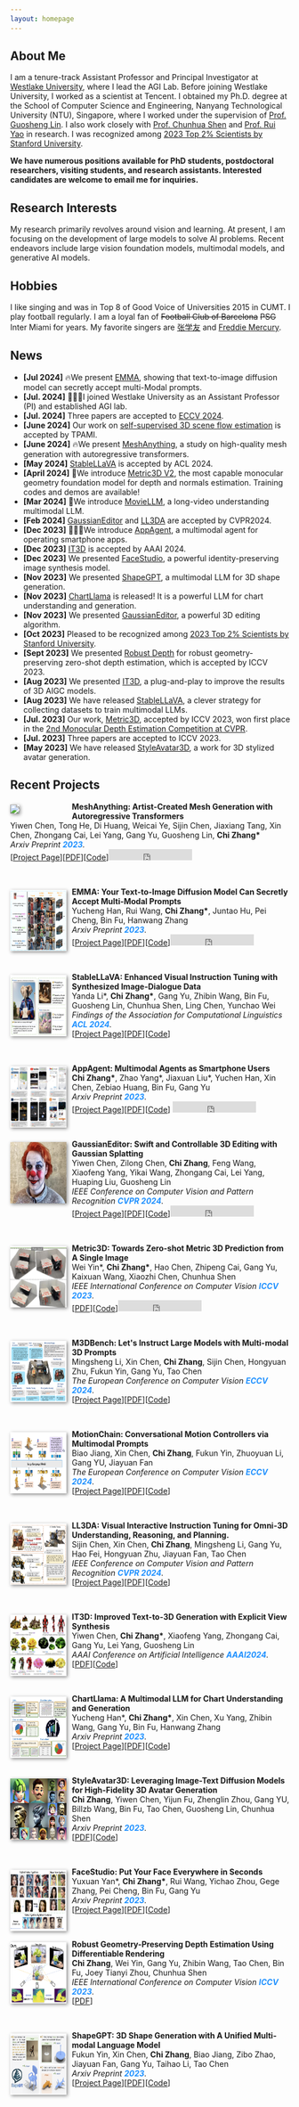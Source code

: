 ```yaml
---
layout: homepage
---
```


## About Me
I am a tenure-track Assistant Professor and Principal Investigator at  [Westlake University](https://en.westlake.edu.cn/faculty/chi-zhang.html), where I lead the AGI Lab. Before joining Westlake University, I worked as a scientist at Tencent.
I obtained my Ph.D. degree at the School of Computer Science and Engineering, Nanyang Technological University (NTU), Singapore, where I worked under the supervision of [Prof. Guosheng Lin](https://guosheng.github.io/). I also work closely with [Prof. Chunhua Shen](https://cshen.github.io/) and [Prof. Rui Yao](http://faculty.cumt.edu.cn/ruiyao/en/index.htm) in research. I was recognized among [2023 Top 2% Scientists by Stanford University](https://elsevier.digitalcommonsdata.com/datasets/btchxktzyw/6).


**We have numerous positions available for PhD students, postdoctoral researchers, visiting students, and research assistants. Interested candidates are welcome to email me for inquiries.**

## Research Interests   
My research primarily revolves around vision and learning. At present, I am focusing on the development of large models to solve AI problems. Recent endeavors include  large vision foundation models, multimodal models, and  generative AI models.

## Hobbies
I like singing and was in Top 8 of Good Voice of Universities 2015 in CUMT. I play football regularly. I am a loyal fan of  <del>Football Club of Barcelona</del>  <del> PSG </del> Inter Miami for years. My favorite singers are [张学友](https://zh.wikipedia.org/wiki/%E5%BC%A0%E5%AD%A6%E5%8F%8B) and [Freddie Mercury](https://en.wikipedia.org/wiki/Freddie_Mercury).

## News
<div class="news-section">
<ul>
      <li><strong>[Jul 2024]</strong> 🔥We present <a href="https://tencentqqgylab.github.io/EMMA/">EMMA</a>, showing that text-to-image diffusion model can secretly accept multi-Modal prompts.</li>
    <li><strong>[Jul. 2024]</strong> 🎉🎉🎉I joined Westlake University as an Assistant Professor (PI) and established AGI lab.</li>  
  <li><strong>[Jul. 2024]</strong> Three papers are accepted to <a href="https://eccv.ecva.net/">ECCV 2024</a>.</li>  
    <li><strong>[June 2024]</strong> Our work on  <a href="https://arxiv.org/abs/2310.11284">self-supervised 3D scene flow estimation</a> is accepted by TPAMI.</li>
  <li><strong>[June 2024]</strong> 🔥We present <a href="https://buaacyw.github.io/mesh-anything/">MeshAnything</a>, a study on high-quality mesh generation with autoregressive transformers.</li>
  <li><strong>[May 2024]</strong> <a href="https://icoz69.github.io/stablellava-official/">StableLLaVA</a> is accepted by ACL 2024.</li>
  <li><strong>[April 2024]</strong> 🚀We introduce <a href="https://github.com/YvanYin/Metric3D">Metric3D V2</a>, the most capable monocular geometry foundation model for depth and normals estimation. Training codes and demos are available!</li>
  <li><strong>[Mar 2024]</strong> 🚀We introduce <a href="https://deaddawn.github.io/MovieLLM/">MovieLLM</a>, a long-video understanding multimodal LLM.</li>
  <li><strong>[Feb 2024]</strong> <a href="https://buaacyw.github.io/gaussian-editor/">GaussianEditor</a> and <a href="https://arxiv.org/abs/2311.18651">LL3DA</a> are accepted by CVPR2024.</li>
  <li><strong>[Dec 2023]</strong> 🚀🚀🚀We introduce <a href="https://appagent-official.github.io/">AppAgent</a>, a multimodal agent for operating smartphone apps.</li>
  <li><strong>[Dec 2023]</strong> <a href="https://github.com/buaacyw/IT3D-text-to-3D">IT3D</a> is accepted by AAAI 2024.</li>
  <li><strong>[Dec 2023]</strong> We presented <a href="https://icoz69.github.io/facestudio/">FaceStudio</a>, a powerful identity-preserving image synthesis model.</li>
  <li><strong>[Nov 2023]</strong> We presented <a href="https://shapegpt.github.io/">ShapeGPT</a>, a multimodal LLM for 3D shape generation.</li>
  <li><strong>[Nov 2023]</strong> <a href="https://tingxueronghua.github.io/ChartLlama/">ChartLlama</a> is released! It is a powerful LLM for chart understanding and generation.</li>
  <li><strong>[Nov 2023]</strong> We presented <a href="https://buaacyw.github.io/gaussian-editor/">GaussianEditor</a>, a powerful 3D editing algorithm.</li>
  <li><strong>[Oct 2023]</strong> Pleased to be recognized among <a href="https://elsevier.digitalcommonsdata.com/datasets/btchxktzyw/6">2023 Top 2% Scientists by Stanford University</a>.</li>
  <li><strong>[Sept 2023]</strong> We presented <a href="https://arxiv.org/abs/2309.09724">Robust Depth</a> for robust geometry-preserving zero-shot depth estimation, which is accepted by ICCV 2023.</li>
  <li><strong>[Aug 2023]</strong> We presented <a href="https://github.com/buaacyw/IT3D-text-to-3D">IT3D</a>, a plug-and-play to improve the results of 3D AIGC models.</li>
  <li><strong>[Aug 2023]</strong> We have released <a href="https://icoz69.github.io/stablellava-official/">StableLLaVA</a>, a clever strategy for collecting datasets to train multimodal LLMs.</li>
  <li><strong>[Jul. 2023]</strong> Our work, <a href="https://arxiv.org/abs/2307.10984">Metric3D</a>, accepted by ICCV 2023, won first place in the <a href="https://jspenmar.github.io/MDEC/">2nd Monocular Depth Estimation Competition at CVPR</a>.</li>
  <li><strong>[Jul. 2023]</strong> Three papers are accepted to ICCV 2023.</li>
  <li><strong>[May 2023]</strong> We have released <a href="https://arxiv.org/abs/2305.19012">StyleAvatar3D</a>, a work for 3D stylized avatar generation.</li>
</ul>
</div>




## Recent Projects

[comment]: <> (meshanything.)
<div class="paper">
  <div class="teaser" style="float:left;width:20%;margin: 5px 10px 10px 0;"><img src="https://buaacyw.github.io/images/demo_video.gif" height="110" style="box-shadow:2px 2px 6px #888888"/></div>
<p><strong>MeshAnything: Artist-Created Mesh Generation with Autoregressive Transformers</strong>
<br />
Yiwen Chen, Tong He, Di Huang, Weicai Ye, Sijin Chen, Jiaxiang Tang, Xin Chen, Zhongang Cai, Lei Yang, Gang Yu, Guosheng Lin, <strong>Chi Zhang*</strong>
<br />
<em>Arxiv Preprint <strong><i style="color:#1e90ff"> 2023</i></strong>.</em>
<br /> 
  [<a href="https://buaacyw.github.io/mesh-anything/">Project Page</a>][<a href="https://arxiv.org/abs/2406.10163">PDF</a>][<a href="https://github.com/buaacyw/MeshAnything">Code</a>]<iframe src="https://ghbtns.com/github-btn.html?user=buaacyw&repo=MeshAnything&type=star&count=true" frameborder="0" scrolling="0" width="150" height="20" title="GitHub"></iframe>
</p>
 <br>
</div>



[comment]: <> (emma.)
<div class="paper">
  <div class="teaser" style="float:left;width:20%;margin: 5px 10px 10px 0;"><img src="images/teaser/emma.png" height="110" style="box-shadow:2px 2px 6px #888888"/></div>
<p><strong>EMMA: Your Text-to-Image Diffusion Model Can Secretly Accept Multi-Modal Prompts</strong>
<br />
Yucheng Han, Rui Wang,  <strong>Chi Zhang*</strong>, Juntao Hu, Pei Cheng, Bin Fu, Hanwang Zhang
<br />
<em>Arxiv Preprint <strong><i style="color:#1e90ff"> 2023</i></strong>.</em>
<br /> 
  [<a href="https://tencentqqgylab.github.io/EMMA/">Project Page</a>][<a href="https://arxiv.org/abs/2406.09162">PDF</a>][<a href="https://github.com/TencentQQGYLab/ELLA">Code</a>]<iframe src="https://ghbtns.com/github-btn.html?user=TencentQQGYLab&repo=ELLA&type=star&count=true" frameborder="0" scrolling="0" width="150" height="20" title="GitHub"></iframe>
</p>
 <br>
</div>


[comment]: <> (stablellava.)
<div class="paper">
  <div class="teaser" style="float:left;width:20%;margin: 5px 10px 10px 0;"><img src="images/teaser/stablellava.png" height="110" style="box-shadow:2px 2px 6px #888888"/></div>
<p><strong>StableLLaVA: Enhanced Visual Instruction Tuning with Synthesized Image-Dialogue Data</strong>
<br />
Yanda Li*, <strong>Chi Zhang*</strong>, Gang Yu, Zhibin Wang, Bin Fu, Guosheng Lin, Chunhua Shen, Ling Chen, Yunchao Wei
<br />
<em>Findings of the Association for Computational Linguistics <strong><i style="color:#1e90ff"> ACL 2024</i></strong>.</em>
<br /> 
  [<a href="https://icoz69.github.io/stablellava-official/">Project Page</a>][<a href="https://arxiv.org/abs/2308.10253">PDF</a>][<a href="https://github.com/icoz69/StableLLAVA">Code</a>]
</p>
 <br>
</div>



[comment]: <> (appagent.)
<div class="paper">
  <div class="teaser" style="float:left;width:20%;margin: 5px 10px 10px 0;"><img src="images/teaser/appagent.png" height="110" style="box-shadow:2px 2px 6px #888888"/></div>
<p><strong>AppAgent: Multimodal Agents as Smartphone Users</strong>
<br />
<strong>Chi Zhang*</strong>, Zhao Yang*, Jiaxuan Liu*, Yuchen Han, Xin Chen, Zebiao Huang, Bin Fu, Gang Yu
<br />
<em>Arxiv Preprint <strong><i style="color:#1e90ff"> 2023</i></strong>.</em>
<br /> 
  [<a href="https://appagent-official.github.io/">Project Page</a>][<a href="https://arxiv.org/abs/2312.13771">PDF</a>][<a href="https://github.com/mnotgod96/AppAgent">Code</a>] <iframe src="https://ghbtns.com/github-btn.html?user=mnotgod96&repo=AppAgent&type=star&count=true" frameborder="0" scrolling="0" width="150" height="20" title="GitHub"></iframe>
</p>
 <br>
</div>



[comment]: <> (gaussianeditor.)
<div class="paper">
  <div class="teaser" style="float:left;width:20%;margin: 5px 10px 10px 0;"><img src="images/teaser/gaussianeditor.png" height="110" style="box-shadow:2px 2px 6px #888888"/></div>
<p><strong>GaussianEditor: Swift and Controllable 3D Editing with Gaussian Splatting</strong>
<br />
Yiwen Chen, Zilong Chen, <strong>Chi Zhang</strong>, Feng Wang, Xiaofeng Yang, Yikai Wang, Zhongang Cai, Lei Yang, Huaping Liu, Guosheng Lin
<br />
<em>IEEE Conference on Computer Vision and Pattern Recognition <strong><i style="color:#1e90ff"> CVPR 2024</i></strong>.</em>
<br /> 
[<a href="https://buaacyw.github.io/gaussian-editor/">Project Page</a>][<a href="https://arxiv.org/abs/2311.14521">PDF</a>][<a href="https://github.com/buaacyw/GaussianEditor">Code</a>]<iframe src="https://ghbtns.com/github-btn.html?user=buaacyw&repo=GaussianEditor&type=star&count=true" frameborder="0" scrolling="0" width="150" height="20" title="GitHub"></iframe>
</p>
 <br>
</div>


[comment]: <> (metric3d.)
<div class="paper">
  <div class="teaser" style="float:left;width:20%;margin: 5px 10px 10px 0;"><img src="images/teaser/metric3d.png" height="110" style="box-shadow:2px 2px 6px #888888"/></div>
<p><strong>Metric3D: Towards Zero-shot Metric 3D Prediction from A Single Image</strong>
<br />
Wei Yin*, <strong>Chi Zhang*</strong>, Hao Chen, Zhipeng Cai, Gang Yu, Kaixuan Wang, Xiaozhi Chen, Chunhua Shen
<br />
<em>IEEE International Conference on Computer Vision  <strong><i style="color:#1e90ff"> ICCV 2023</i></strong>.</em>
<br /> 
[<a href="https://arxiv.org/abs/2307.10984">PDF</a>][<a href="https://github.com/YvanYin/Metric3D">Code</a>]<iframe src="https://ghbtns.com/github-btn.html?user=YvanYin&repo=Metric3D&type=star&count=true" frameborder="0" scrolling="0" width="150" height="20" title="GitHub"></iframe>
</p>
 <br>
</div>







[comment]: <> (m3dbench.)
<div class="paper">
  <div class="teaser" style="float:left;width:20%;margin: 5px 10px 10px 0;"><img src="images/teaser/m3dbench.png" height="110" style="box-shadow:2px 2px 6px #888888"/></div>
<p><strong>M3DBench: Let's Instruct Large Models with Multi-modal 3D Prompts</strong>
<br />
Mingsheng Li, Xin Chen, <strong>Chi Zhang</strong>, Sijin Chen, Hongyuan Zhu, Fukun Yin, Gang Yu, Tao Chen
<br />
<em>The European Conference on Computer Vision <strong><i style="color:#1e90ff"> ECCV 2024</i></strong>.</em>
<br /> 
[<a href="https://m3dbench.github.io/">Project Page</a>][<a href="https://arxiv.org/abs/2312.10763">PDF</a>][<a href="https://github.com/OpenM3D/M3DBench">Code</a>]
</p>
 <br>
</div>




[comment]: <> (motionchain.)
<div class="paper">
  <div class="teaser" style="float:left;width:20%;margin: 5px 10px 10px 0;"><img src="images/teaser/motionchain.png" height="110" style="box-shadow:2px 2px 6px #888888"/></div>
<p><strong>MotionChain: Conversational Motion Controllers via Multimodal Prompts</strong>
<br />
Biao Jiang, Xin Chen, <strong>Chi Zhang</strong>, Fukun Yin, Zhuoyuan Li, Gang YU, Jiayuan Fan
<br />
<em>The European Conference on Computer Vision <strong><i style="color:#1e90ff"> ECCV 2024</i></strong>.</em>
<br /> 
[<a href="https://github.com/OpenMotionLab/MotionChain">Project Page</a>][<a href="https://arxiv.org/abs/2404.01700">PDF</a>][<a href="https://github.com/OpenMotionLab/MotionChain">Code</a>]
</p>
 <br>
</div>



[comment]: <> (LL3DA.)
<div class="paper">
  <div class="teaser" style="float:left;width:20%;margin: 5px 10px 10px 0;"><img src="images/teaser/ll3da.png" height="110" style="box-shadow:2px 2px 6px #888888"/></div>
<p><strong>LL3DA: Visual Interactive Instruction Tuning for Omni-3D Understanding, Reasoning, and Planning.</strong>
<br />
Sijin Chen, Xin Chen, <strong>Chi Zhang</strong>, Mingsheng Li, Gang Yu, Hao Fei, Hongyuan Zhu, Jiayuan Fan, Tao Chen
<br />
<em>IEEE Conference on Computer Vision and Pattern Recognition <strong><i style="color:#1e90ff"> CVPR 2024</i></strong>.</em>
<br /> 
[<a href="https://ll3da.github.io/">Project Page</a>][<a href="https://arxiv.org/abs/2311.18651">PDF</a>][<a href="https://github.com/Open3DA/LL3DA">Code</a>]
</p>
 <br>
</div>



[comment]: <> (it3d.)
<div class="paper">
  <div class="teaser" style="float:left;width:20%;margin: 5px 10px 10px 0;"><img src="images/teaser/it3d.png" height="110" style="box-shadow:2px 2px 6px #888888"/></div>
<p><strong>IT3D: Improved Text-to-3D Generation with Explicit View Synthesis</strong>
<br />
Yiwen Chen, <strong>Chi Zhang*</strong>, Xiaofeng Yang, Zhongang Cai, Gang Yu, Lei Yang, Guosheng Lin
<br />
<em>AAAI Conference on Artificial Intelligence  <strong><i style="color:#1e90ff"> AAAI2024</i></strong>.</em>
<br /> 
[<a href="https://arxiv.org/abs/2308.11473">PDF</a>][<a href="https://github.com/buaacyw/IT3D-text-to-3D">Code</a>]
</p>
 <br>
</div>








[comment]: <> (chartllama.)
<div class="paper">
  <div class="teaser" style="float:left;width:20%;margin: 5px 10px 10px 0;"><img src="images/teaser/chartllama.png" height="110" style="box-shadow:2px 2px 6px #888888"/></div>
<p><strong>ChartLlama: A Multimodal LLM for Chart Understanding and Generation</strong>
<br />
Yucheng Han*, <strong>Chi Zhang*</strong>, Xin Chen, Xu Yang, Zhibin Wang, Gang Yu, Bin Fu, Hanwang Zhang
<br />
<em>Arxiv Preprint <strong><i style="color:#1e90ff"> 2023</i></strong>.</em>
<br /> 
  [<a href="https://tingxueronghua.github.io/ChartLlama/">Project Page</a>][<a href="https://arxiv.org/abs/2311.16483">PDF</a>][<a href="https://github.com/tingxueronghua/ChartLlama-code">Code</a>]
</p>
 <br>
</div>





[comment]: <> (styleavatar.)
<div class="paper">
  <div class="teaser" style="float:left;width:20%;margin: 5px 10px 10px 0;"><img src="images/teaser/styleavatar.png" height="110" style="box-shadow:2px 2px 6px #888888"/></div>
<p><strong>StyleAvatar3D: Leveraging Image-Text Diffusion Models for High-Fidelity 3D Avatar Generation</strong>
<br />
<strong>Chi Zhang</strong>, Yiwen Chen, Yijun Fu, Zhenglin Zhou, Gang YU, Billzb Wang, Bin Fu, Tao Chen, Guosheng Lin, Chunhua Shen
<br />
<em>Arxiv Preprint <strong><i style="color:#1e90ff"> 2023</i></strong>.</em>
<br /> 
[<a href="https://arxiv.org/abs/2305.19012">PDF</a>][<a href="https://github.com/icoz69/StyleAvatar3D">Code</a>]
</p>
 <br>
</div>




[comment]: <> (facestudio.)
<div class="paper">
  <div class="teaser" style="float:left;width:20%;margin: 5px 10px 10px 0;"><img src="images/teaser/facestudio.png" height="110" style="box-shadow:2px 2px 6px #888888"/></div>
<p><strong>FaceStudio: Put Your Face Everywhere in Seconds</strong>
<br />
Yuxuan Yan*, <strong>Chi Zhang*</strong>, Rui Wang, Yichao Zhou, Gege Zhang, Pei Cheng, Bin Fu, Gang Yu
<br />
<em>Arxiv Preprint <strong><i style="color:#1e90ff"> 2023</i></strong>.</em>
<br /> 
  [<a href="https://icoz69.github.io/facestudio/">Project Page</a>][<a href="https://arxiv.org/abs/2312.02663">PDF</a>][<a href="https://github.com/xyynafc/FaceStudio">Code</a>]
</p>
 <br>
</div>













[comment]: <> (robust.)
<div class="paper">
  <div class="teaser" style="float:left;width:20%;margin: 5px 10px 10px 0;"><img src="images/teaser/robust.png" height="110" style="box-shadow:2px 2px 6px #888888"/></div>
<p><strong>Robust Geometry-Preserving Depth Estimation Using Differentiable Rendering</strong>
<br />
<strong>Chi Zhang</strong>, Wei Yin, Gang Yu, Zhibin Wang, Tao Chen, Bin Fu, Joey Tianyi Zhou, Chunhua Shen
<br />
<em>IEEE International Conference on Computer Vision  <strong><i style="color:#1e90ff"> ICCV 2023</i></strong>.</em>
<br /> 
[<a href="https://arxiv.org/abs/2309.09724">PDF</a>]
</p>
 <br>
</div>




[comment]: <> (ShapeGPT.)
<div class="paper">
  <div class="teaser" style="float:left;width:20%;margin: 5px 10px 10px 0;"><img src="images/teaser/shapegpt.png" height="110" style="box-shadow:2px 2px 6px #888888"/></div>
<p><strong>ShapeGPT: 3D Shape Generation with A Unified Multi-modal Language Model</strong>
<br />
Fukun Yin, Xin Chen, <strong>Chi Zhang</strong>, Biao Jiang, Zibo Zhao, Jiayuan Fan, Gang Yu, Taihao Li, Tao Chen
<br />
<em>Arxiv Preprint <strong><i style="color:#1e90ff"> 2023</i></strong>.</em>
<br /> 
[<a href="https://shapegpt.github.io/">Project Page</a>][<a href="https://arxiv.org/abs/2311.17618">PDF</a>][<a href="https://github.com/OpenShapeLab/ShapeGPT">Code</a>]
</p>
 <br>
</div>










<!---

comment


-->
<br/>
<br/>
<br/>

<script type="text/javascript" id="clustrmaps" src="//cdn.clustrmaps.com/map_v2.js?cl=ffffff&w=400&t=tt&d=eAfKNKZsOgD_ZyKC7W_WdyQ46axPnNT9ipXZefdpcjU&co=2d78ad&ct=ffffff&cmo=3acc3a&cmn=ff5353"></script>
